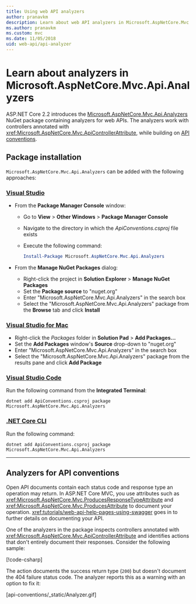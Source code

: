```yaml
---
title: Using web API analyzers
author: pranavkm
description: Learn about web API analyzers in Microsoft.AspNetCore.Mvc.Api.Analyzers
ms.author: pranavkm
ms.custom: mvc
ms.date: 11/05/2018
uid: web-api/api-analyzer
---
```

# Learn about analyzers in Microsoft.AspNetCore.Mvc.Api.Analyzers

ASP.NET Core 2.2 introduces the [Microsoft.AspNetCore.Mvc.Api.Analyzers](https://www.nuget.org/packages/Microsoft.AspNetCore.Mvc.Api.Analyzers) NuGet package containing analyzers for web APIs. The analyzers work with controllers annotated with <xref:Microsoft.AspNetCore.Mvc.ApiControllerAttribute>, while building on [API conventions](<xref:web-api/action-return-types>).

## Package installation

`Microsoft.AspNetCore.Mvc.Api.Analyzers` can be added with the following approaches:

### [Visual Studio](#tab/visual-studio)

* From the **Package Manager Console** window:
  * Go to **View** > **Other Windows** > **Package Manager Console**
  * Navigate to the directory in which the *ApiConventions.csproj* file exists
  * Execute the following command:

    ```powershell
    Install-Package Microsoft.AspNetCore.Mvc.Api.Analyzers
    ```

* From the **Manage NuGet Packages** dialog:
  * Right-click the project in **Solution Explorer** > **Manage NuGet Packages**
  * Set the **Package source** to "nuget.org"
  * Enter "Microsoft.AspNetCore.Mvc.Api.Analyzers" in the search box
  * Select the "Microsoft.AspNetCore.Mvc.Api.Analyzers" package from the **Browse** tab and click **Install**

### [Visual Studio for Mac](#tab/visual-studio-mac)

* Right-click the *Packages* folder in **Solution Pad** > **Add Packages...**
* Set the **Add Packages** window's **Source** drop-down to "nuget.org"
* Enter "Microsoft.AspNetCore.Mvc.Api.Analyzers" in the search box
* Select the "Microsoft.AspNetCore.Mvc.Api.Analyzers" package from the results pane and click **Add Package**

### [Visual Studio Code](#tab/visual-studio-code)

Run the following command from the **Integrated Terminal**:

```console
dotnet add ApiConventions.csproj package Microsoft.AspNetCore.Mvc.Api.Analyzers
```

### [.NET Core CLI](#tab/netcore-cli)

Run the following command:

```console
dotnet add ApiConventions.csproj package Microsoft.AspNetCore.Mvc.Api.Analyzers
```

---

## Analyzers for API conventions

Open API documents contain each status code and response type an operation may return. In ASP.NET Core MVC, you use attributes such as <xref:Microsoft.AspNetCore.Mvc.ProducesResponseTypeAttribute> and <xref:Microsoft.AspNetCore.Mvc.ProducesAttribute> to document your operation. <xref:tutorials/web-api-help-pages-using-swagger> goes in to further details on documenting your API.

One of the analyzers in the package inspects controllers annotated with <xref:Microsoft.AspNetCore.Mvc.ApiControllerAttribute> and identifies actions that don't entirely document their responses. Consider the following sample:

[!code-csharp[](api-conventions/sample/Controllers/ContactsController.cs?name=missing404docs&highlight=8-9)]

The action documents the success return type (`200`) but doesn't document the 404 failure status code. The analyzer reports this as a warning with an option to fix it:

[api-conventions/_static/Analyzer.gif]
